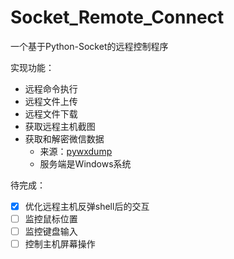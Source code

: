 # Socket_Remote_Connect
一个基于Python-Socket的远程控制程序

实现功能：
- 远程命令执行
- 远程文件上传
- 远程文件下载
- 获取远程主机截图
- 获取和解密微信数据    
  - 来源：[pywxdump](https://github.com/xaoyaoo/PyWxDump)
  - 服务端是Windows系统

待完成：
- [X] 优化远程主机反弹shell后的交互
- [ ] 监控鼠标位置
- [ ] 监控键盘输入
- [ ] 控制主机屏幕操作